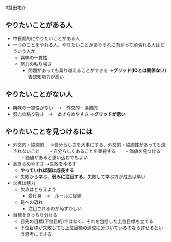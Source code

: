 #益田祐介

## やりたいことがある人
- 中長期的にやりたいことがある人
- 一つのことをやれる人、やりたいことがありそれに向かって頑張れる人はどういう人か
	- 興味の一貫性
	- 努力の粘り強さ
		- 問題があっても乗り越えることができる
→**グリッド(IQとは関係ない)**
否認知能力が高い

## やりたいことがない人
- 興味の一貫性がない　→　外交的・協調的
- 努力の粘り強さ　→　あきらめやすさ
→**グリッドが低い**

## やりたいことを見つけるには
- 外交的・協調的
　→自分らしさを大事にする、外交的・協調性があっても流されないこと
　　- 自分らしくあることを重視する
　　- 価値を見つける
	　　- 価値があると思い込むでもよい
- あきらめやすさ
	→失敗をゆるす
	- **やっていれば脳は成長する**
	- 失敗から学ぶ、**弱みに注目する**。失敗して学ぶ方が成長は早い
- 欠点は魅力
	- 欠点はとらえよう
		- 受け身　→　ルールに従順
	- 恥への恐れ
		- 注目されるのが恥ずかしい
- 目標をきっちり分ける
	- 目先の目標(下位目的)ではなく、それを包括した上位目標を立てる
	- 下位目標が失敗しても上位目標の達成に近づいているのなら許せるという思考にできる

